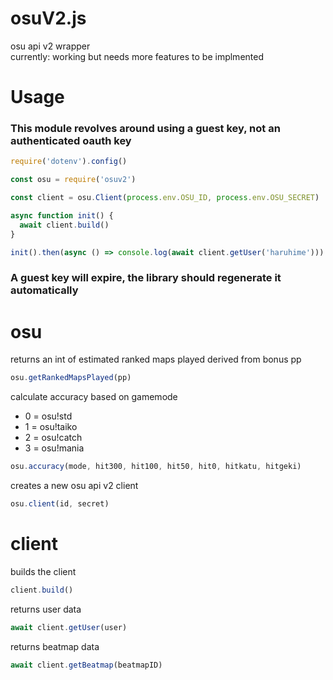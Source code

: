 # osuV2.js
osu api v2 wrapper  
currently: working but needs more features to be implmented

# Usage    
### This module revolves around using a guest key, not an authenticated oauth key

```js
require('dotenv').config()

const osu = require('osuv2')

const client = osu.Client(process.env.OSU_ID, process.env.OSU_SECRET)

async function init() {
  await	client.build()
}

init().then(async () => console.log(await client.getUser('haruhime')))
```

 ### A guest key will expire, the library should regenerate it automatically

# osu

returns an int of estimated ranked maps played derived from bonus pp  
```js
osu.getRankedMapsPlayed(pp)
```

calculate accuracy based on gamemode  
- 0 = osu!std
- 1 = osu!taiko
- 2 = osu!catch
- 3 = osu!mania  
```js
osu.accuracy(mode, hit300, hit100, hit50, hit0, hitkatu, hitgeki)
```  

creates a new osu api v2 client  
```js
osu.client(id, secret)
```

# client  
builds the client
```js
client.build()
```

returns user data
```js
await client.getUser(user)
```

returns beatmap data
```js
await client.getBeatmap(beatmapID)
```

